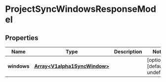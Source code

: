 # ProjectSyncWindowsResponseModel

## Properties

Name | Type | Description | Notes
------------ | ------------- | ------------- | -------------
**windows** | [**Array&lt;V1alpha1SyncWindow&gt;**](V1alpha1SyncWindow.md) |  | [optional] [default to undefined]



